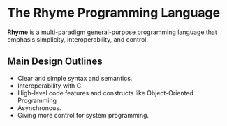 # The Rhyme Programming Language
**Rhyme** is a multi-paradigm general-purpose programming language that emphasis simplicity, interoperability, and control.

## Main Design Outlines
- Clear and simple syntax and semantics.
- Interoperability with C.
- High-level code features and constructs like Object-Oriented Programming
- Asynchronous.
- Giving more control for system programming.
